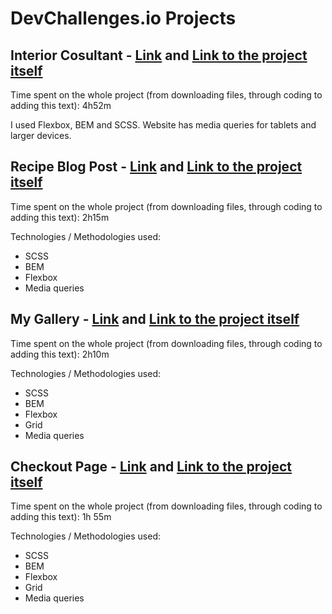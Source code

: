 # DevChallenges.io Projects

## Interior Cosultant - [Link](https://mateuszrosiak.github.io/DevChallenges.io/3-interior-consultant) and [Link to the project itself](https://devchallenges.io/challenges/Jymh2b2FyebRTUljkNcb)
Time spent on the whole project (from downloading files, through coding to adding this text): 4h52m  

I used Flexbox, BEM and SCSS. Website has media queries for tablets and larger devices.  
  
## Recipe Blog Post - [Link](https://mateuszrosiak.github.io/DevChallenges.io/4-recipe-blog/) and [Link to the project itself](https://devchallenges.io/challenges/OEKdUZ6xs0h99C38XVht)
Time spent on the whole project (from downloading files, through coding to adding this text): 2h15m  

Technologies / Methodologies used:
* SCSS
* BEM
* Flexbox
* Media queries

## My Gallery - [Link](https://mateuszrosiak.github.io/DevChallenges.io/5-my-gallery/) and [Link to the project itself](https://devchallenges.io/challenges/gcbWLxG6wdennelX7b8I)
Time spent on the whole project (from downloading files, through coding 
to adding this text): 2h10m  

Technologies / Methodologies used:
* SCSS
* BEM
* Flexbox
* Grid
* Media queries

## Checkout Page - [Link](https://mateuszrosiak.github.io/DevChallenges.io/6-checkout-page/) and [Link to the project itself](https://devchallenges.io/challenges/0J1NxxGhOUYVqihwegfO)
Time spent on the whole project (from downloading files, through coding 
to adding this text): 1h 55m 

Technologies / Methodologies used:
* SCSS
* BEM
* Flexbox
* Grid
* Media queries